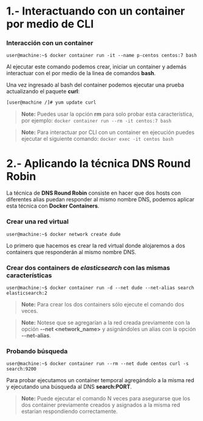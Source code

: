 # 1.- Interactuando con un container por medio de CLI

### **Interacción con un container**


```shell 
user@machine:~$ docker container run -it --name p-centos centos:7 bash
```
Al ejecutar este comando podemos crear, iniciar un container y además interactuar con el por medio de la linea de comandos **bash**.

Una vez ingresado al bash del container podemos ejecutar una prueba actualizando el paquete **curl**:

```bash
[user@machine /]# yum update curl 
```

> **Note:** Puedes usar la opción **rm** para solo probar esta característica, por ejemplo: ``` docker container run --rm -it centos:7 bash ```

> **Note:** Para interactuar por CLI con un container en ejecución puedes ejecutar el siguiente comando: ``` docker exec -it centos bash ```


# 2.- Aplicando la técnica DNS Round Robin

La técnica de **DNS Round Robin** consiste en hacer que dos hosts con diferentes alias puedan responder al mismo nombre DNS, podemos aplicar esta técnica con **Docker Containers**.

### **Crear una red virtual**
```shell
user@machine:~$ docker network create dude
```
Lo primero que hacemos es crear la red virtual donde alojaremos a dos containers que responderán al mismo nombre DNS.

### **Crear dos containers de ***elasticsearch*** con las mismas características**
```shell
user@machine:~$ docker container run -d --net dude --net-alias search elasticsearch:2
```
> **Note:** Para crear los dos containers sólo ejecute el comando dos veces.

> **Note:** Notese que se agregarían a la red creada previamente con la opción **--net <network_name>** y asignándoles un alias con la opción **--net-alias**.

### **Probando búsqueda**
```shell
user@machine:~$ docker container run --rm --net dude centos curl -s search:9200
```
Para probar ejecutamos un container temporal agregándolo a la misma red y ejecutando una búsqueda al DNS **search:PORT**.

> **Note:** Puede ejecutar el comando N veces para asegurarse que los dos container previamente creados y asignados a la misma red estarían respondiendo correctamente.